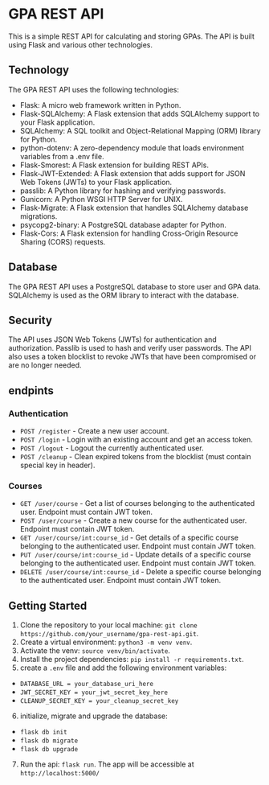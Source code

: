 # GPA REST API

This is a simple REST API for calculating and storing GPAs. The API is built using Flask and various other technologies.

## Technology

The GPA REST API uses the following technologies:

- Flask: A micro web framework written in Python.
- Flask-SQLAlchemy: A Flask extension that adds SQLAlchemy support to your Flask application.
- SQLAlchemy: A SQL toolkit and Object-Relational Mapping (ORM) library for Python.
- python-dotenv: A zero-dependency module that loads environment variables from a .env file.
- Flask-Smorest: A Flask extension for building REST APIs.
- Flask-JWT-Extended: A Flask extension that adds support for JSON Web Tokens (JWTs) to your Flask application.
- passlib: A Python library for hashing and verifying passwords.
- Gunicorn: A Python WSGI HTTP Server for UNIX.
- Flask-Migrate: A Flask extension that handles SQLAlchemy database migrations.
- psycopg2-binary: A PostgreSQL database adapter for Python.
- Flask-Cors: A Flask extension for handling Cross-Origin Resource Sharing (CORS) requests.

## Database

The GPA REST API uses a PostgreSQL database to store user and GPA data. SQLAlchemy is used as the ORM library to interact with the database.

## Security

The API uses JSON Web Tokens (JWTs) for authentication and authorization. Passlib is used to hash and verify user passwords. The API also uses a token blocklist to revoke JWTs that have been compromised or are no longer needed.

## endpints
### Authentication
- `POST /register` - Create a new user account.
- `POST /login` - Login with an existing account and get an access token.
- `POST /logout` - Logout the currently authenticated user.
- `POST /cleanup` - Clean expired tokens from the blocklist (must contain special key in header).

### Courses
- `GET /user/course` - Get a list of courses belonging to the authenticated user. Endpoint must contain JWT token.
- `POST /user/course` - Create a new course for the authenticated user. Endpoint must contain JWT token.
- `GET /user/course/int:course_id` - Get details of a specific course belonging to the authenticated user. Endpoint must contain JWT token.
- `PUT /user/course/int:course_id` - Update details of a specific course belonging to the authenticated user. Endpoint must contain JWT token.
- `DELETE /user/course/int:course_id` - Delete a specific course belonging to the authenticated user. Endpoint must contain JWT token.

## Getting Started

1. Clone the repository to your local machine: `git clone https://github.com/your_username/gpa-rest-api.git`.
2. Create a virtual environment: `python3 -m venv venv`.
3. Activate the venv: `source venv/bin/activate`.
4. Install the project dependencies: `pip install -r requirements.txt`.
5. create a `.env` file and add the following environment variables:
  - `DATABASE_URL = your_database_uri_here`
  - `JWT_SECRET_KEY = your_jwt_secret_key_here`
  - `CLEANUP_SECRET_KEY = your_cleanup_secret_key`
6. initialize, migrate and upgrade the database:
  - `flask db init`
  - `flask db migrate`
  - `flask db upgrade`
 7. Run the api: `flask run`. The app will be accessible at `http://localhost:5000/`
